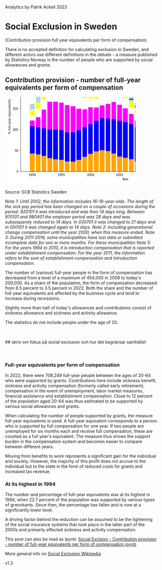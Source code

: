 Analytics by Patrik Ackell 2023

# Social Exclusion in Sweden

(Contribution provision full year equivalents per form of compensation)


There is no accepted definition for calculating exclusion in Sweden, and different actors use different definitions in the debate - a measure published by Statistics Norway is the number of people who are supported by social allowances and grants.

## Contribution provision - number of full-year equivalents per form of compensation


![Contribution provision - number of full-year equivalents per form of compensation](https://raw.githubusercontent.com/IoT-Dude/blogg_mtrl/main/Contribution-provision-percent-full-year-equivalents.png)




Source: SCB Statistics Sweden

<i>
Note 1: Until 2002, the information includes 16-19-year-olds. The length of the sick pay period has been changed on a couple of occasions during the period. 920101 it was introduced and was then 14 days long. Between 970101 and 980401 the employer period was 28 days and was subsequently reduced to 14 days. In 030701 it was changed to 21 days and in 050101 it was changed again to 14 days. Note 2: Including generational change compensation until the year 2000, when this measure ended. Note 3: During 2011-2016, some municipalities have lost data or submitted incomplete data for one or more months. For these municipalities Note 5: For the years 1994 to 2010, it is introduction compensation that is reported under establishment compensation. For the year 2011, the information refers to the sum of establishment compensation and introduction compensation.
</i>




The number of (various) full-year people in the form of compensation has decreased from a level of a maximum of 454,000 in 2006 to today's 209,000.
As a share of the population, the form of compensation decreased from 8.5 percent to 3.5 percent in 2022. Both the share and the number of full-year equivalents are affected by the business cycle and tend to increase during recessions.

Slightly more than half of today's allowances and contributions consist of sickness allowance and sickness and activity allowance.

The statistics do not include people under the age of 20.


<br>
<br>
## skriv om fokus på social exclusion och hur det begränsar samhället
<br>
<br>
<br>


### Full-year equivalents per form of compensation
In 2022, there were 708,249 full-year people between the ages of 20-64 who were supported by grants. Contributions here include sickness benefit, sickness and activity compensation (formerly called early retirement), compensation in the event of unemployment, labor market measures, financial assistance and establishment compensation. Close to 12 percent of the population aged 20-64 was thus estimated to be supported by various social allowances and grants.

When calculating the number of people supported by grants, the measure full-year equivalents is used. A full-year equivalent corresponds to a person who is supported by full compensation for one year. If two people are unemployed for six months each and receive full compensation, these are counted as a full year's equivalent. The measure thus shows the support burden in the compensation system and becomes easier to compare between different years.

Moving from benefits to work represents a significant gain for the individual and society. However, the majority of this profit does not accrue to the individual but to the state in the form of reduced costs for grants and increased tax revenue.

### At its highest in 1994
The number and percentage of full-year equivalents was at its highest in 1994, when 22.7 percent of the population was supported by various types of grworkants. Since then, the percentage has fallen and is now at a significantly lower level.

A driving factor behind the reduction can be assumed to be the tightening of the social insurance systems that took place in the latter part of the 2000s and primarily affected sickness and activity compensation.



This post can also be read as ipynb: [Social Exclsion - Contribution provision - number of full-year equivalents per form of compensation ipynb](https://github.com/IoT-Dude/blogg_mtrl/blob/main/Social-Exclusion-in-Sweden-Contribution-provision-full-year-equivalents-per-form-of-compensation.ipynb)

More general info on [Social Exclusion Wikipedia](https://en.wikipedia.org/wiki/Social_exclusion)


v1.3
